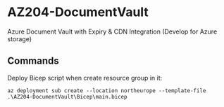 # AZ204-DocumentVault
Azure Document Vault with Expiry &amp; CDN Integration (Develop for Azure storage)

## Commands

Deploy Bicep script when create resource group in it:

```
az deployment sub create --location northeurope --template-file .\AZ204-DocumentVault\Bicep\main.bicep
```